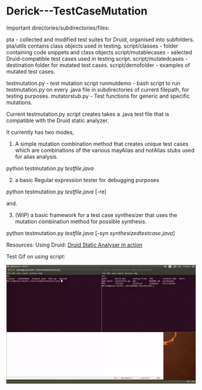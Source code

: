 # Derick---TestCaseMutation

Important directories/subdirectories/files:

pta - collected and modified test suites for Druid, organised into subfolders.  pta/utils contains class objects used in testing.
script/classes - folder containing code snippets and class objects
script/mutablecases - selected Druid-compatible test cases used in testing script.
script/mutatedcases - destination folder for mutated test cases.
script/demofolder - examples of mutated test cases.

testmutation.py - test mutation script
runmutdemo - bash script to run testmutation.py on every .java file in subdirectories of current filepath, for testing purposes.
mutatorstub.py - Test functions for generic and specific mutations.


Current testmutation.py script creates takes a .java test file that is compatible with the Druid static analyzer.

It currently has two modes,

1) A simple mutation combination method that creates unique test cases which are combinations of the various mayAlias and notAlias stubs used for alias analysis.

python testmutation.py *testfile.java*

2) a basic Regular expression tester for debugging purposes

python testmutation.py *testfile.java* [-re]

and.

3) (WIP) a basic framework for a test case synthesizer that uses the mutation combination method for possible synthesis.

python testmutation.py *testfile.java* [-syn *synthesizedtestcase.java*]

Resources:
Using Druid:
[Druid Static Analyser in action](https://www.youtube.com/watch?v=TVYNOi4xpkI)

Test Gif on using script:


![alt text](https://github.com/yuleisui/Derick---TestCaseMutation/blob/master/mutation.gif)
